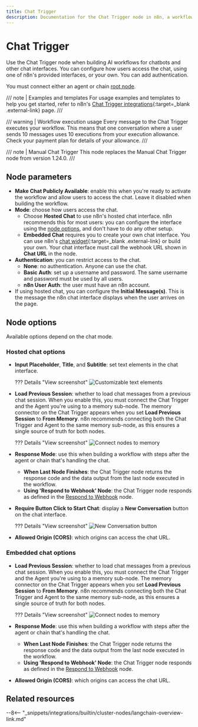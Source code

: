 ```yaml
---
title: Chat Trigger
description: Documentation for the Chat Trigger node in n8n, a workflow automation platform. Includes guidance on usage, and links to examples.
---
```


# Chat Trigger

Use the Chat Trigger node when building AI workflows for chatbots and other chat interfaces. You can configure how users access the chat, using one of n8n's provided interfaces, or your own. You can add authentication.

You must connect either an agent or chain [root node](/integrations/builtin/cluster-nodes/root-nodes/).


///  note  | Examples and templates
For usage examples and templates to help you get started, refer to n8n's [Chat Trigger integrations](https://n8n.io/integrations/chat-trigger/){:target=_blank .external-link} page.
///

/// warning | Workflow execution usage
Every message to the Chat Trigger executes your workflow. This means that one conversation where a user sends 10 messages uses 10 executions from your execution allowance. Check your payment plan for details of your allowance.
///

/// note | Manual Chat Trigger
This node replaces the Manual Chat Trigger node from version 1.24.0.
///

## Node parameters

* **Make Chat Publicly Available**: enable this when you're ready to activate the workflow and allow users to access the chat. Leave it disabled when building the workflow.
* **Mode**: choose how users access the chat. 
	* Choose **Hosted Chat** to use n8n's hosted chat interface. n8n recommends this for most users: you can configure the interface using the [node options](#node-options), and don't have to do any other setup.
	* **Embedded Chat** requires you to create your own chat interface. You can use n8n's [chat widget](https://www.npmjs.com/package/@n8n/chat){:target=_blank .external-link} or build your own. Your chat interface must call the webhook URL shown in **Chat URL** in the node.
* **Authentication**: you can restrict access to the chat.
	* **None**: no authentication. Anyone can use the chat.
	* **Basic Auth**: set up a username and password. The same username and password must be used by all users.
	* **n8n User Auth**: the user must have an n8n account.
* If using hosted chat, you can configure the **Initial Message(s)**. This is the message the n8n chat interface displays when the user arrives on the page.

## Node options

Available options depend on the chat mode.

### Hosted chat options

* **Input Placeholder**, **Title**, and **Subtitle**: set text elements in the chat interface.

	??? Details "View screenshot"
		![Customizable text elements](/_images/integrations/builtin/core-nodes/chat-trigger/hosted-text-elements.png)

* **Load Previous Session**: whether to load chat messages from a previous chat session. When you enable this, you must connect the Chat Trigger and the Agent you're using to a memory sub-node. The memory connector on the Chat Trigger appears when you set **Load Previous Session** to **From Memory**. n8n recommends connecting both the Chat Trigger and Agent to the same memory sub-node, as this ensures a single source of truth for both nodes.

	??? Details "View screenshot"
		![Connect nodes to memory](/_images/integrations/builtin/core-nodes/chat-trigger/connect-memory.png)

* **Response Mode**: use this when building a workflow with steps after the agent or chain that's handling the chat.
	* **When Last Node Finishes**: the Chat Trigger node returns the response code and the data output from the last node executed in the workflow.
	* **Using 'Respond to Webhook' Node**: the Chat Trigger node responds as defined in the [Respond to Webhook](/integrations/builtin/core-nodes/n8n-nodes-base.respondtowebhook/) node.
* **Require Button Click to Start Chat**: display a **New Conversation** button on the chat interface.

	??? Details "View screenshot"
		![New Conversation button](/_images/integrations/builtin/core-nodes/chat-trigger/new-conversation-button.png)
		
* **Allowed Origin (CORS)**: which origins can access the chat URL.

### Embedded chat options

* **Load Previous Session**: whether to load chat messages from a previous chat session. When you enable this, you must connect the Chat Trigger and the Agent you're using to a memory sub-node. The memory connector on the Chat Trigger appears when you set **Load Previous Session** to **From Memory**. n8n recommends connecting both the Chat Trigger and Agent to the same memory sub-node, as this ensures a single source of truth for both nodes.

	??? Details "View screenshot"
		![Connect nodes to memory](/_images/integrations/builtin/core-nodes/chat-trigger/connect-memory.png)

* **Response Mode**: use this when building a workflow with steps after the agent or chain that's handling the chat.
	* **When Last Node Finishes**: the Chat Trigger node returns the response code and the data output from the last node executed in the workflow.
	* **Using 'Respond to Webhook' Node**: the Chat Trigger node responds as defined in the [Respond to Webhook](/integrations/builtin/core-nodes/n8n-nodes-base.respondtowebhook/) node.
* **Allowed Origin (CORS)**: which origins can access the chat URL.

## Related resources

--8<-- "_snippets/integrations/builtin/cluster-nodes/langchain-overview-link.md"
